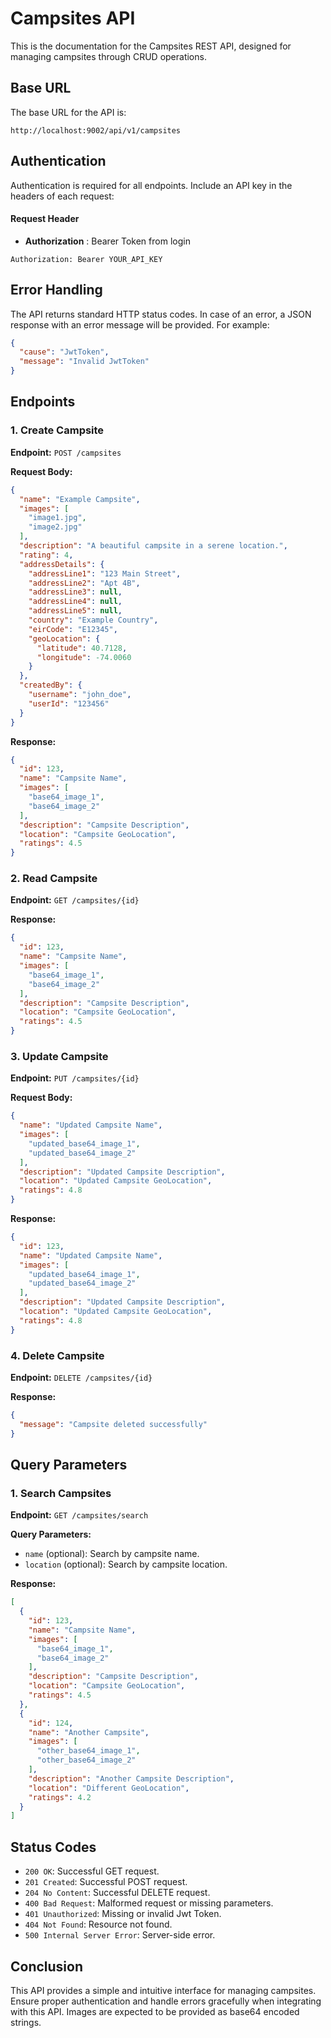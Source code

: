 # Campsites API

This is the documentation for the Campsites REST API, designed for managing campsites through CRUD
operations.

## Base URL

The base URL for the API is:

```
http://localhost:9002/api/v1/campsites
```

## Authentication

Authentication is required for all endpoints. Include an API key in the headers of each request:
#### Request Header

- **Authorization** : Bearer Token from login
```
Authorization: Bearer YOUR_API_KEY
```

## Error Handling

The API returns standard HTTP status codes. In case of an error, a JSON response with an error
message will be provided. For example:

```json
{
  "cause": "JwtToken",
  "message": "Invalid JwtToken"
}
```

## Endpoints

### 1. Create Campsite

**Endpoint:** `POST /campsites`

**Request Body:**

```json
{
  "name": "Example Campsite",
  "images": [
    "image1.jpg",
    "image2.jpg"
  ],
  "description": "A beautiful campsite in a serene location.",
  "rating": 4,
  "addressDetails": {
    "addressLine1": "123 Main Street",
    "addressLine2": "Apt 4B",
    "addressLine3": null,
    "addressLine4": null,
    "addressLine5": null,
    "country": "Example Country",
    "eirCode": "E12345",
    "geoLocation": {
      "latitude": 40.7128,
      "longitude": -74.0060
    }
  },
  "createdBy": {
    "username": "john_doe",
    "userId": "123456"
  }
}
```

**Response:**

```json
{
  "id": 123,
  "name": "Campsite Name",
  "images": [
    "base64_image_1",
    "base64_image_2"
  ],
  "description": "Campsite Description",
  "location": "Campsite GeoLocation",
  "ratings": 4.5
}
```

### 2. Read Campsite

**Endpoint:** `GET /campsites/{id}`

**Response:**

```json
{
  "id": 123,
  "name": "Campsite Name",
  "images": [
    "base64_image_1",
    "base64_image_2"
  ],
  "description": "Campsite Description",
  "location": "Campsite GeoLocation",
  "ratings": 4.5
}
```

### 3. Update Campsite

**Endpoint:** `PUT /campsites/{id}`

**Request Body:**

```json
{
  "name": "Updated Campsite Name",
  "images": [
    "updated_base64_image_1",
    "updated_base64_image_2"
  ],
  "description": "Updated Campsite Description",
  "location": "Updated Campsite GeoLocation",
  "ratings": 4.8
}
```

**Response:**

```json
{
  "id": 123,
  "name": "Updated Campsite Name",
  "images": [
    "updated_base64_image_1",
    "updated_base64_image_2"
  ],
  "description": "Updated Campsite Description",
  "location": "Updated Campsite GeoLocation",
  "ratings": 4.8
}
```

### 4. Delete Campsite

**Endpoint:** `DELETE /campsites/{id}`

**Response:**

```json
{
  "message": "Campsite deleted successfully"
}
```

## Query Parameters

### 1. Search Campsites

**Endpoint:** `GET /campsites/search`

**Query Parameters:**

- `name` (optional): Search by campsite name.
- `location` (optional): Search by campsite location.

**Response:**

```json
[
  {
    "id": 123,
    "name": "Campsite Name",
    "images": [
      "base64_image_1",
      "base64_image_2"
    ],
    "description": "Campsite Description",
    "location": "Campsite GeoLocation",
    "ratings": 4.5
  },
  {
    "id": 124,
    "name": "Another Campsite",
    "images": [
      "other_base64_image_1",
      "other_base64_image_2"
    ],
    "description": "Another Campsite Description",
    "location": "Different GeoLocation",
    "ratings": 4.2
  }
]
```

## Status Codes

- `200 OK`: Successful GET request.
- `201 Created`: Successful POST request.
- `204 No Content`: Successful DELETE request.
- `400 Bad Request`: Malformed request or missing parameters.
- `401 Unauthorized`: Missing or invalid Jwt Token.
- `404 Not Found`: Resource not found.
- `500 Internal Server Error`: Server-side error.

## Conclusion

This API provides a simple and intuitive interface for managing campsites. Ensure proper
authentication and handle errors gracefully when integrating with this API. Images are expected to
be provided as base64 encoded strings.